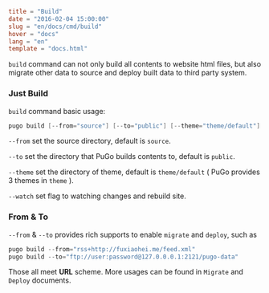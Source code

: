 ```toml
title = "Build"
date = "2016-02-04 15:00:00"
slug = "en/docs/cmd/build"
hover = "docs"
lang = "en"
template = "docs.html"
```

`build` command can not only build all contents to website html files, but also migrate other data to source and deploy built data to third party system.

### Just Build

`build` command basic usage:

```go
pugo build [--from="source"] [--to="public"] [--theme="theme/default"] [--watch]
```

`--from` set the source directory, default is `source`.

`--to` set the directory that PuGo builds contents to, default is `public`.

`--theme` set the directory of theme, default is `theme/default` ( PuGo provides 3 themes in `theme` ).

`--watch` set flag to watching changes and rebuild site.

### From & To

`--from` & `--to` provides rich supports to enable `migrate` and `deploy`, such as

```go
pugo build --from="rss+http://fuxiaohei.me/feed.xml"
pugo build --to="ftp://user:password@127.0.0.0.1:2121/pugo-data"
```

Those all meet **URL** scheme. More usages can be found in `Migrate` and `Deploy` documents.